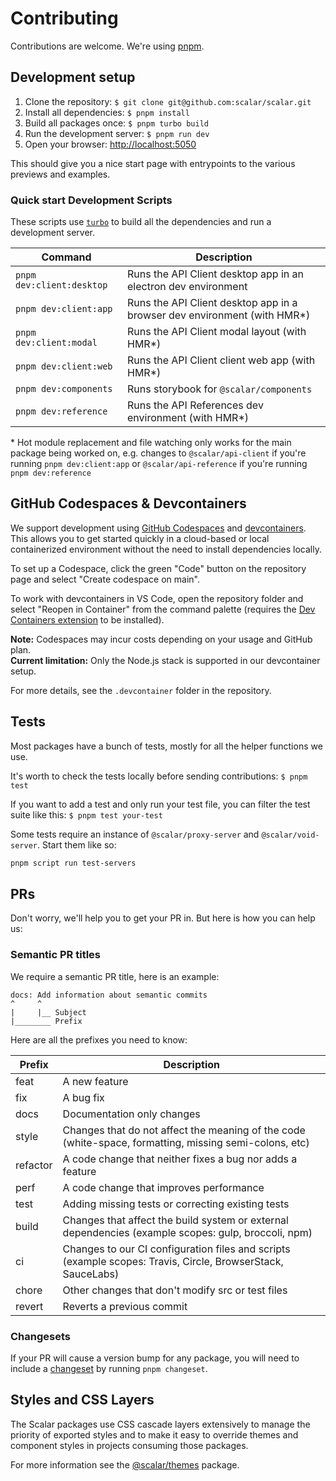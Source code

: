 # Contributing

Contributions are welcome. We're using [pnpm](https://pnpm.io/).

## Development setup

1. Clone the repository: `$ git clone git@github.com:scalar/scalar.git`
2. Install all dependencies: `$ pnpm install`
3. Build all packages once: `$ pnpm turbo build`
4. Run the development server: `$ pnpm run dev`
5. Open your browser: <http://localhost:5050>

This should give you a nice start page with entrypoints to the various previews and examples.

### Quick start Development Scripts

These scripts use [`turbo`](https://turbo.build/) to build all the dependencies and run a development server.

| Command                    | Description                                                               |
| -------------------------- | ------------------------------------------------------------------------- |
| `pnpm dev:client:desktop`  | Runs the API Client desktop app in an electron dev environment            |
| `pnpm dev:client:app`      | Runs the API Client desktop app in a browser dev environment (with HMR\*) |
| `pnpm dev:client:modal`    | Runs the API Client modal layout (with HMR\*)                             |
| `pnpm dev:client:web`      | Runs the API Client client web app (with HMR\*)                           |
| `pnpm dev:components`      | Runs storybook for `@scalar/components`                                   |
| `pnpm dev:reference`       | Runs the API References dev environment (with HMR\*)                      |

\* Hot module replacement and file watching only works for the main package being worked on, e.g. changes to `@scalar/api-client` if you're running `pnpm dev:client:app` or `@scalar/api-reference` if you're running `pnpm dev:reference`

## GitHub Codespaces & Devcontainers

We support development using [GitHub Codespaces](https://github.com/features/codespaces) and [devcontainers](https://containers.dev/). This allows you to get started quickly in a cloud-based or local containerized environment without the need to install dependencies locally.

To set up a Codespace, click the green "Code" button on the repository page and select "Create codespace on main".

To work with devcontainers in VS Code, open the repository folder and select "Reopen in Container" from the command palette (requires the [Dev Containers extension](https://marketplace.visualstudio.com/items?itemName=ms-vscode-remote.remote-containers) to be installed).

**Note:** Codespaces may incur costs depending on your usage and GitHub plan.  
**Current limitation:** Only the Node.js stack is supported in our devcontainer setup.

For more details, see the `.devcontainer` folder in the repository.

## Tests

Most packages have a bunch of tests, mostly for all the helper functions we use.

It's worth to check the tests locally before sending contributions: `$ pnpm test`

If you want to add a test and only run your test file, you can filter the test suite like this: `$ pnpm test your-test`

Some tests require an instance of `@scalar/proxy-server` and `@scalar/void-server`. Start them like so:

```bash
pnpm script run test-servers
```

## PRs

Don't worry, we'll help you to get your PR in. But here is how you can help us:

### Semantic PR titles

We require a semantic PR title, here is an example:

```text
docs: Add information about semantic commits
^     ^
|     |__ Subject
|________ Prefix
```

Here are all the prefixes you need to know:

| Prefix   | Description                                                                                                 |
| -------- | ----------------------------------------------------------------------------------------------------------- |
| feat     | A new feature                                                                                               |
| fix      | A bug fix                                                                                                   |
| docs     | Documentation only changes                                                                                  |
| style    | Changes that do not affect the meaning of the code (white-space, formatting, missing semi-colons, etc)      |
| refactor | A code change that neither fixes a bug nor adds a feature                                                   |
| perf     | A code change that improves performance                                                                     |
| test     | Adding missing tests or correcting existing tests                                                           |
| build    | Changes that affect the build system or external dependencies (example scopes: gulp, broccoli, npm)         |
| ci       | Changes to our CI configuration files and scripts (example scopes: Travis, Circle, BrowserStack, SauceLabs) |
| chore    | Other changes that don't modify src or test files                                                           |
| revert   | Reverts a previous commit                                                                                   |

### Changesets

If your PR will cause a version bump for any package, you will need to include a [changeset](https://github.com/changesets/changesets/blob/main/docs/adding-a-changeset.md) by running `pnpm changeset`.

## Styles and CSS Layers

The Scalar packages use CSS cascade layers extensively to manage the priority of exported styles and to make it easy to override themes and component styles in projects consuming those packages.

For more information see the [@scalar/themes](./packages/themes/) package.
